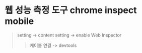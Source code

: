 # 웹 성능 측정 도구 chrome inspect mobile

> setting -> content setting -> enable Web Inspector
>
> > 케이블 연결 -> devtools
